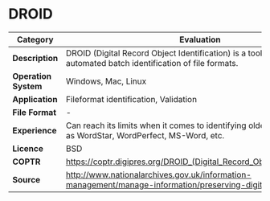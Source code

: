 # DROID

| Category | Evaluation |
| --- | --- |
| **Description**  | DROID (Digital Record Object Identification) is a tool for performing automated batch identification of file formats. |
| **Operation System**  | Windows, Mac, Linux  |
| **Application**  | Fileformat identification, Validation |
| **File Format** | - |
| **Experience** | Can reach its limits when it comes to identifying older file formats such as WordStar, WordPerfect, MS-Word, etc. |
| **Licence** | BSD |
| **COPTR** | https://coptr.digipres.org/DROID_(Digital_Record_Object_Identification) |
| **Source** | 	http://www.nationalarchives.gov.uk/information-management/manage-information/preserving-digital-records/droid/ |
